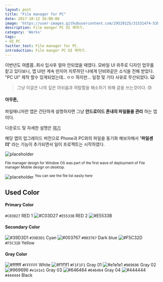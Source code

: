 ```yaml
---
layout: post
title: "File manager for PC"
date: 2017-10-12 16:00:00
image: 'https://user-images.githubusercontent.com/29529125/31531474-53bbd3f2-b022-11e7-8d79-5e5682ed1f1b.jpg'
description: File manger PC UI 제작기.
category: 'Works'
tags:
- UI_PC
twitter_text: File manager for PC.
introduction: File manger PC UI 제작기.
---
```


이번년도 여름쯤..회사 입사후 얼마 안되었을 때였다. 
모바일 UI 위주로 디자인 업무를 캍고 있다보니, 앱 UI만 계속 만지어 지루하던 나에게 단비와같은 소식을 전해 받았다.
"PC UI" 제작 할수 있게되었는데.. ㅇㅇ 하지만... 일정 및 기타 사유로 무산되었다. 🙀

> 그냥 이글은 나의 깊은 아쉬움과 허탈함을 해소하기 위해 글을 쓰는것이다. 😓

#### 아무튼,
파일매니저란 앱은 간단하게 설명하자면 그냥 **안드로이드 폰내의 파일들을 관리** 하는 앱이다. 

다운로드 및 자세한 설명은 [여기](https://rte4a.app.goo.gl/TYCN) 

해당 앱의 업그레이드 버전으로 Phone과 PC와의 파일을 동기화 해보자해서 **'파일센더'** 라는 기능이 추가되면서 일이 프로젝트는 시작하였다.

![placeholder](https://user-images.githubusercontent.com/29529125/31531198-8a1858a0-b020-11e7-920e-7a0c85b48fd1.jpg)

<sup>File manager design for Window OS was part of the first wave of deployment of File manager Mobile design on desktop. </sup>

![placeholder](https://user-images.githubusercontent.com/29529125/31532237-eb018c94-b026-11e7-9139-e670e6335c73.jpg)
<sup>You can see the file list easily here</sup>

## Used Color

#### Primary Color

`#C03D27` RED 1
![#C03D27](https://placehold.it/15/C03D27/000000?text=+)
`#E5533B` RED 2
![#E5533B](https://placehold.it/15/E5533B/000000?text=+)

#### Secondary Color

![#39D3D1](https://placehold.it/15/39D3D1/000000?text=+) `#39D3D1` Cyan
![#003767](https://placehold.it/15/003767/000000?text=+) `#003767` Dark blue
![#F5C32D](https://placehold.it/15/F5C32D/000000?text=+) `#F5C32D` Yellow

#### Gray Color

![#ffffff](https://placehold.it/15/ffffff/000000?text=+) `#FFFFFF` White
![#f1f1f1](https://placehold.it/15/f2f2f2/000000?text=+) `#F1F1F1` Gray 01
![#e1e1e1](https://placehold.it/15/e1e1e1/000000?text=+) `#969696` Gray 02
![#969696](https://placehold.it/15/969696/000000?text=+) `#e1e1e1` Gray 03
![#646464](https://placehold.it/15/969696/000000?text=+) `#646464` Gray 04
![#444444](https://placehold.it/15/333333/000000?text=+) `#444444` Black
